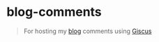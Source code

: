 # blog-comments

> For hosting my [blog](https://github.com/rameezk/blog) comments using [Giscus](https://giscus.app)
